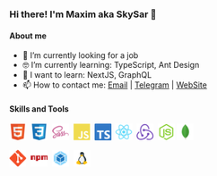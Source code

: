 ### Hi there! I'm Maxim aka SkySar 👋

#### About me
- 🔭 I’m currently looking for a job
- :nerd_face: I’m currently learning: TypeScript, Ant Design
- :thinking: I want to learn: NextJS, GraphQL
- 📫 How to contact me: [Email](mailto:skysar@ya.ru) | [Telegram](https://t.me/skysar_dev) | [WebSite](https://skysar.tech)



#### Skills and Tools

<img alt="HTML" width="30px" src="https://raw.githubusercontent.com/skysardev/skysardev/master/assests/html5.svg" />&nbsp; <img alt="CSS" width="30px" src="https://raw.githubusercontent.com/skysardev/skysardev/master/assests/css3.svg" />
&nbsp;<img alt="SASS" width="30px" src="https://raw.githubusercontent.com/skysardev/skysardev/master/assests/sass.svg" />
&nbsp;<img alt="JavaScript" width="30px" src="https://raw.githubusercontent.com/skysardev/skysardev/master/assests/javascript.svg" />
&nbsp;<img alt="TypeScript" width="30px" src="https://raw.githubusercontent.com/skysardev/skysardev/master/assests/typescript.svg" />
&nbsp;<img alt="React" width="30px" src="https://raw.githubusercontent.com/skysardev/skysardev/master/assests/react.svg" />
&nbsp;<img alt="Redux" width="30px" src="https://raw.githubusercontent.com/skysardev/skysardev/master/assests/redux.svg" />
&nbsp;<img alt="NodeJS" width="30px" src="https://raw.githubusercontent.com/skysardev/skysardev/master/assests/nodejs.svg" />
<img alt="MongoDB" width="30px" src="https://raw.githubusercontent.com/skysardev/skysardev/master/assests/mongodb.svg" />

<img alt="git" width="30px" src="https://raw.githubusercontent.com/skysardev/skysardev/master/assests/git.svg" />&nbsp; <img alt="npm" width="30px" src="https://raw.githubusercontent.com/skysardev/skysardev/master/assests/npm.svg" />
&nbsp;<img alt="Webpack" width="30px" src="https://raw.githubusercontent.com/skysardev/skysardev/master/assests/webpack.svg" />
&nbsp;<img alt="Linux" width="30px" src="https://raw.githubusercontent.com/skysardev/skysardev/master/assests/linux.svg" />
